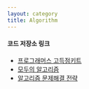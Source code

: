 ```yaml
---
layout: category
title: Algorithm
---   
```

#### 코드 저장소 링크    
- [프로그래머스 고득점키트](https://github.com/maro99/programers_algorithm)     
- [모두의 알고리즘](https://github.com/maro99/algorithm_everybody)   
- [알고리즘 문제해결 전략](https://github.com/maro99/algorithm_solution)    

